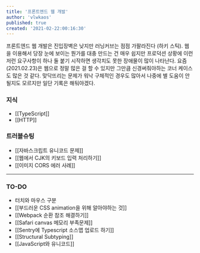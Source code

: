```yaml
---
title: '프론트엔드 웹 개발'
author: 'vlwkaos'
published: true
created: '2021-02-22:00:16:30'
---
```


프론트엔드 웹 개발은 진입장벽은 낮지만 러닝커브는 점점 가팔라진다 (하키 스틱). 웹을 이용해서 당장 눈에 보이는 뭔가를 대충 만드는 건 매우 쉽지만 프로덕션 상황에 이런 저런 요구사항이 하나 둘 붙기 시작하면 생각치도 못한 장애물이 많이 나타난다. 요즘(2021.02.23)은 웹으로 정말 많은 걸 할 수 있지만 그만큼 신경써줘야하는 코너 케이스도 많은 것 같다. 맞닥뜨리는 문제가 워낙 구체적인 경우도 많아서 나중에 별 도움이 안될지도 모르지만 일단 기록은 해둬야겠다.

### 지식

- [[TypeScript]]
- [[HTTP]]

### 트러블슈팅

- [[자바스크립트 유니코드 문제]]
- [[웹에서 CJK의 키보드 입력 처리하기]]
- [[이미지 CORS 에러 사례]]

---

### TO-DO

- 터치와 마우스 구분
- [[부드러운 CSS animation을 위해 알아야하는 것]]
- [[Webpack 순환 참조 해결하기]]
- [[Safari canvas 메모리 부족문제]]
- [[Sentry에 Typescript 소스맵 업로드 하기]]
- [[Structural Subtyping]]
- [[JavaScript와 유니코드]]
